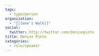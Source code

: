 ```yaml
---
tags:
  - type/person
organization:
  - "[[Jane's Walk]]"
social:
  twitter: http://twitter.com/denisepinto
title: Denise Pinto
categories:
  - role/speaker
---
```

